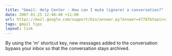 ```yaml
---
title: "Gmail: Help Center - How can I mute (ignore) a conversation?"
date: 2007-01-25 12:40:40 +11:00
url: https://mail.google.com/support/bin/answer.py?answer=47787&topic=1565
tags: gmail tips
layout: link
---
```

By using the 'm' shortcut key, new messages added to the conversation bypass your inbox so that the conversation stays archived.
